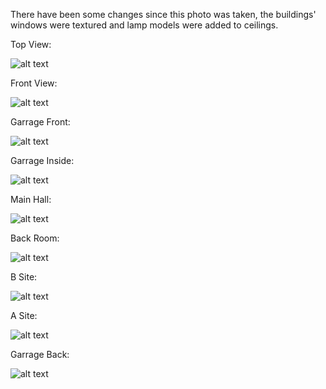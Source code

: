 There have been some changes since this photo was taken, the buildings' windows were textured and lamp models were added to ceilings.

Top View:

![alt text](museum.PNG?raw=true)

Front View:

![alt text](museumFront.PNG?raw=true)

Garrage Front:

![alt text](museumFront2.PNG?raw=true)

Garrage Inside:

![alt text](museumGarrage.PNG?raw=true)

Main Hall:

![alt text](museumMainHall.PNG?raw=true)

Back Room:

![alt text](museumBackRoom.PNG?raw=true)

B Site:

![alt text](museumBsite.PNG?raw=true)

A Site:

![alt text](museumAsite.PNG?raw=true)

Garrage Back:

![alt text](museumBack.PNG?raw=true)
